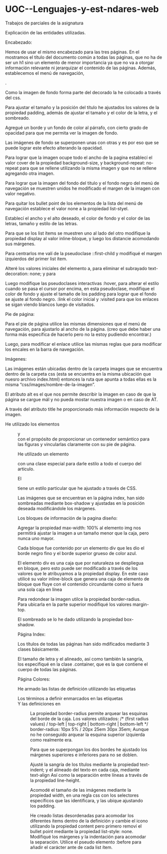 # UOC--Lenguajes-y-est-ndares-web
Trabajos de parciales de la asignatura


Explicación de las entidades utilizadas.

Encabezado:

Hemos de usar el mismo encabezado para las tres páginas. En el mostramos el título del documento común a todas las páginas, que no ha de ser un h1 sino un elemento de menor importancia ya que no va a otorgar información relevante ni jerarquizar el contenido de las páginas. Además, establecemos el menú de navegación, <nav>.

Como la imagen de fondo forma parte del decorado la he colocado a través del css.

Para ajustar el tamaño y la posición del título he ajustados los valores de la propiedad padding, además de ajustar el tamaño y el color de la letra, y el sombreado.

Agregué un borde y un fondo de color al párrafo, con cierto grado de opacidad para que me permita ver la imagen de fondo. 

Las imágenes de fondo se superponen unas con otras y es por eso que se puede lograr este efecto alterando la opacidad.

Para lograr que la imagen ocupe todo el ancho de la pagina establecí el valor cover de la propiedad background-size, y background-repeat: no-repeat para que se rellene utilizando la misma imagen y que no se rellene agregando otra imagen.

Para lograr que la imagen del fondo del titulo y el fondo negro del menú de navegación se muestren unidos he modificado el margen de la imagen con valor negativo.

Para quitar los bullet point de los elementos de la lista del menú de navegación establece el valor none a la propiedad list-styel.

Establecí el ancho y el alto deseado, el color de fondo y el color de las letras, tamaño y estilo de las letras.

Para que se los list ítems se muestren uno al lado del otro modifique la propiedad display al valor inline-bloque, y luego los distancie acomodando sus márgenes.

Para centrarlos me valí de la pseudoclase ::first-child y modifiqué el margen izquierdos del primer list ítem.

Alteré los valores iniciales del elemento a, para eliminar el subrayado text-decoration: none; y para 

Luego modifique las pseudoclases interactivas :hover, para alterar el estilo cuando se pasa el cursor por encima, en esta pseudoclase, modifique el color de fondo y ajuste el tamaño de los padding para lograr que el fondo se ajuste al fondo negro.
 :link el color inicial y :visited para que los enlaces se sigan viendo blancos luego de visitados.

Pie de página:

Para el pie de página utilice las mismas dimensiones que el menú de navegación, para ajustarlo al ancho de la página. (creo que debe haber una forma más específica de hacerlo pero no la estoy pudiendo encontrar.)

Luego, para modificar el enlace utilice las mismas reglas que para modificar los encales en la barra de navegación.

Imágenes:

Las imágenes están ubicadas dentro de la carpeta images que se encuentra dentro de la carpeta css (esta se encuentra en la misma ubicación que nuesro archivo index.html) entonces la ruta que apunta a todas ellas es la misma “css/images/nombre-de-la-imagen”.

El atributo alt es el que nos permite describir la imagen en caso de que la página se cargue mál y no pueda mostar nuestra imagen o en caso de AT.

A través del atributo title he proporcionado más información respecto de la imagen.

He utilizado los elementos <figure> y <figcaption> con el propósito de proporcionar un contenedor semántico para las figuras y vincularlas claramente con su pie de página.

He utilizado un elemento <div> con una clase especial para darle estilo a todo el cuerpo del articulo.

El <footer> tiene un estilo particular que he ajustado a través de CSS.

Las imágenes que se encuentran en la página index, han sido sombreadas mediante box-shadow y ajustadas en la posición deseada modificándole los márgenes.

Los bloques de información de la pagina diseño:

Agregar la propiedad max-width: 100% al elemento img nos permitirá ajustar la imagen a un tamaño menor que la caja, pero nunca uno mayor.

Cada bloque fue contenido por un elemento div que les dio el borde negro fino y el borde superior grueso de color azul.

El elemento div es una caja que por naturaleza se despliegua en bloque, pero esto puede ser modificado a través de los valores que le atribuyamos a la propiedad display. 
En este caso utilicé su valor inline-block que genera una caja de elemento de bloque que fluye con el contenido circundante como si fuera una sola caja en línea 


Para redondear la imagen utilce la propiedad border-radius.
Para ubicarla en la parte superior modifiqué los valores margin-top.

El sombreado  se lo he dado utilizando la propiedad box-shadow.

Página Index:

Los títulos de todas las páginas han sido mdificados mediante 3 clases básicamente.

El tamaño de letra y el alineado, así como también la sangría, los especifiqué en la clase .container, que es la que contiene el cuerpo de todas las páginas.

Página Colores:

He armado las listas de definición utilizando las etiquetas <dl>
Los términos a definir enmarcados en las etiquetas <dt>
Y las definiciones en <dd>

La propiedad border-radius permite arquear las esquinas del borde de la caja. Los valores utilizados:
/* (first radius values) / top-left | top-right | bottom-right | bottom-left */
border-radius: 10px 5% / 20px 25em 30px 35em;
Aunque no he conseguido arquear la esquina superior izquierda como realmente era.

Para que se superpongan los dos bordes he ajustado los márgenes superiores e inferiores para no se doblen.

Ajusté la sangría de los títulos mediante la propiedad text-indent; y el alineado del texto en cada caja, mediante text-align Así como la separación entre líneas a través de la propiedad line-height.

Acomodé el tamaño de las imágenes mediante la propiedad width, en una regla css con los selectores específicos que las identificara, y las ubique ajustando los padding.

He creado listas desordenadas para acomodar los diferentes ítems dentro de la definición y cambie el icono utilizando la propiedad content pero primero removí el bullet point mediante la propiedad list-style: none.
Modifiqué los márgenes y la indentación para acomodar la separación.
Utilice el pseudo elemento :before para añadir el carácter ante de cada list ítem. 













